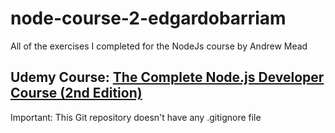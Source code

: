 # node-course-2-edgardobarriam
All of the exercises I completed for the NodeJs course by Andrew Mead

## Udemy Course: [The Complete Node.js Developer Course (2nd Edition)](https://www.udemy.com/the-complete-nodejs-developer-course-2/)

Important: This Git repository doesn't have any .gitignore file
